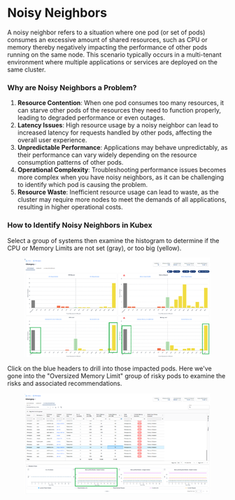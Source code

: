 # Noisy Neighbors

A noisy neighbor refers to a situation where one pod (or set of pods) consumes an excessive amount of shared resources, such as CPU or memory thereby negatively impacting the performance of other pods running on the same node. This scenario typically occurs in a multi-tenant environment where multiple applications or services are deployed on the same cluster.

### Why are Noisy Neighbors a Problem?

1. **Resource Contention**: When one pod consumes too many resources, it can starve other pods of the resources they need to function properly, leading to degraded performance or even outages.
2. **Latency Issues**: High resource usage by a noisy neighbor can lead to increased latency for requests handled by other pods, affecting the overall user experience.
3. **Unpredictable Performance**: Applications may behave unpredictably, as their performance can vary widely depending on the resource consumption patterns of other pods.
4. **Operational Complexity**: Troubleshooting performance issues becomes more complex when you have noisy neighbors, as it can be challenging to identify which pod is causing the problem.
5. **Resource Waste**: Inefficient resource usage can lead to waste, as the cluster may require more nodes to meet the demands of all applications, resulting in higher operational costs.

### **How to Identify Noisy Neighbors in Kubex**

Select a group of systems then examine the histogram to determine if the CPU or Memory Limits are not set (gray), or too big (yellow).

<figure><img src="../../.gitbook/assets/image (39).png" alt=""><figcaption></figcaption></figure>

Click on the blue headers to drill into those impacted pods. Here we've gone into the "Oversized Memory Limit" group of risky pods to examine the risks and associated recommendations.

<figure><img src="../../.gitbook/assets/image (40).png" alt=""><figcaption></figcaption></figure>
